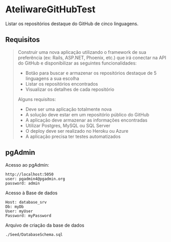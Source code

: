 # AteliwareGitHubTest
Listar os repositórios destaque do GitHub de cinco linguagens.

## Requisitos
> Construir uma nova aplicação utilizando o framework de sua preferência
(ex: Rails, ASP.NET, Phoenix, etc.) que irá conectar na API do GitHub e
disponibilizar as seguintes funcionalidades:
>
> - Botão para buscar e armazenar os repositórios destaque de 5 linguagens a
sua escolha
> - Listar os repositórios encontrados
> - Visualizar os detalhes de cada repositório
>
> Alguns requisitos:
>
>   - Deve ser uma aplicação totalmente nova
>   - A solução deve estar em um repositório público do GitHub
>   - A aplicação deve armazenar as informações encontradas
>   - Utilizar Postgres, MySQL ou SQL Server
>   - O deploy deve ser realizado no Heroku ou Azure
>   - A aplicação precisa ter testes automatizados

## pgAdmin
Acesso ao pgAdmin:
```
http://localhost:5050
user: pgadmin4@pgadmin.org
password: admin
```

Acesso à Base de dados
```
Host: database_srv
Db: myDb
User: myUser
Password: myPassword
```

Arquivo de criação da base de dados
```
./Seed/DatabaseSchema.sql
```
